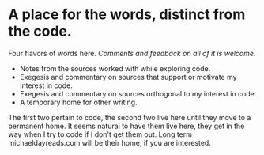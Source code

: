 # A place for the words, distinct from the code. 
Four flavors of words here. _Comments and feedback on all of it is welcome._ 
* Notes from the sources worked with while exploring code.
* Exegesis and commentary on sources that support or motivate my interest in code.
* Exegesis and commentary on sources orthogonal to my interest in code.
* A temporary home for other writing.

The first two pertain to code, the second two live here until they move to a permanent home. It seems natural to have them live here, they get in the way when I try to code if I don't get them out. Long term michaeldayreads.com will be their home, if you are interested.